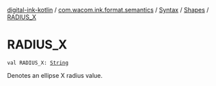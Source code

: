 [digital-ink-kotlin](../../../index.md) / [com.wacom.ink.format.semantics](../../index.md) / [Syntax](../index.md) / [Shapes](index.md) / [RADIUS_X](./-r-a-d-i-u-s_-x.md)

# RADIUS_X

`val RADIUS_X: `[`String`](https://kotlinlang.org/api/latest/jvm/stdlib/kotlin/-string/index.html)

Denotes an ellipse X radius value.

